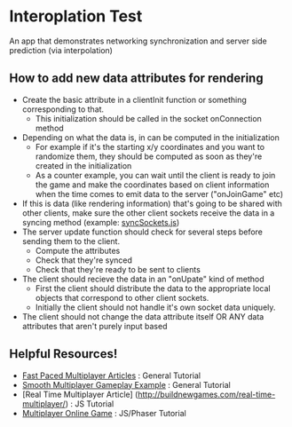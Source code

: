 # Interoplation Test
An app that demonstrates networking synchronization and server side prediction (via interpolation)


## How to add new data attributes for rendering
* Create the basic attribute in a clientInit function or something corresponding to that.
    * This initialization should be called in the socket onConnection method
* Depending on what the data is, in can be computed in the initialization
    * For example if it's the starting x/y coordinates and you want to randomize them, they should be computed as soon as they're created in the initialization
    * As a counter example, you can wait until the client is ready to join the game and make the coordinates based on client information when the time comes to emit data to the server ("onJoinGame" etc)
* If this is data (like rendering information) that's going to be shared with other clients, make sure the other client sockets receive the data in a syncing method (example: [syncSockets.js](https://github.com/E-A-N/interoplationtest/blob/master/server/serverActions/syncSockets.js))
* The server update function should check for several steps before sending them to the client.
    * Compute the attributes
    * Check that they're synced
    * Check that they're ready to be sent to clients
* The client should recieve the data in an "onUpate" kind of method
    * First the client should distribute the data to the appropriate local objects that correspond to other client sockets.
    * Initially the client should not handle it's own socket data uniquely.
* The client should not change the data attribute itself OR ANY data attributes that aren't purely input based


## Helpful Resources!
* [Fast Paced Multiplayer Articles](http://www.gabrielgambetta.com/client-server-game-architecture.html) : General Tutorial
* [Smooth Multiplayer Gameplay Example](http://www.kinematicsoup.com/news/2017/5/30/multiplayerprediction) : General Tutorial
* [Real Time Multiplayer Article] (http://buildnewgames.com/real-time-multiplayer/) : JS Tutorial
* [Multiplayer Online Game](http://www.dynetisgames.com/2017/03/06/how-to-make-a-multiplayer-online-game-with-phaser-socket-io-and-node-js/) : JS/Phaser Tutorial
